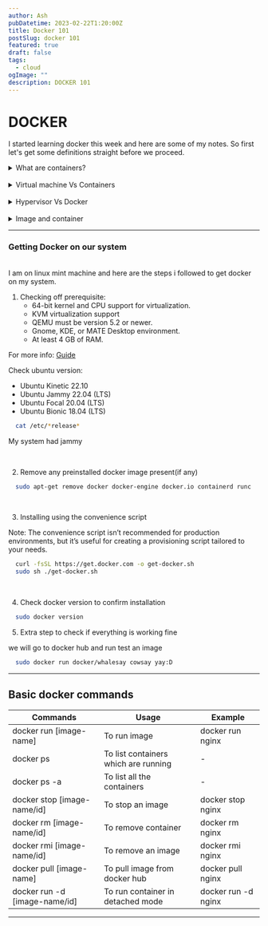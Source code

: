 ```yaml
---
author: Ash
pubDatetime: 2023-02-22T1:20:00Z
title: Docker 101
postSlug: docker 101
featured: true
draft: false
tags:
  - cloud
ogImage: ""
description: DOCKER 101
---
```


# DOCKER

I started learning docker this week and here are some of my notes. So first let's get some definitions straight before we proceed.

<details>
  <summary>What are containers?</summary>
 
<br />
A container is a lightweight, standalone executable package that contains everything needed to run an application. It is built from an image, which is a static snapshot of a containerized application and its dependencies. <br/>
Containers provide an isolated environment for an application to run, allowing it to be deployed and run consistently across different environments, such as development, testing, and production. Containers can be quickly and easily deployed, scaled, and managed, making them a popular choice for modern application development and deployment.

 </details>

<br>

<details>
<summary> Virtual machine Vs Containers</summary>
 
 <br/>
 Virtual machines (VMs) and containers are both technologies used to create isolated environments for applications to run in, but they differ in their approach and the resources they require.
 A virtual machine is a software emulation of a physical machine that runs on top of a host operating system. It creates a complete virtualized environment with its own operating system, hardware resources, and network interface. Each virtual machine is isolated from the host system and other virtual machines running on the same host. <br>
 Containers, on the other hand, are lightweight and share the same host operating system as the host machine. Containers are created from a base image, which includes the application and its dependencies, and run as isolated processes on the host. Each container has its own file system and network interface, but shares the same kernel and operating system as the host.<br>One of the main advantages of containers over virtual machines is their lightweight nature. Containers can be spun up and down quickly, and require less memory and disk space than a virtual machine. They also have less overhead, which means that more containers can be run on a single host than virtual machines.
</details>
<br>

<details>
<summary> Hypervisor Vs Docker</summary>
<br>
 A hypervisor, also known as a virtual machine monitor (VMM), is a software program that allows multiple virtual machines to run on a single physical machine. Each virtual machine runs its own operating system and applications, which are completely isolated from other virtual machines running on the same physical machine. The hypervisor provides a layer of abstraction between the virtual machines and the underlying physical hardware.<br>
 Docker, on the other hand, is a containerization platform that allows multiple containers to run on a single host machine. Each container shares the same host operating system, but has its own isolated file system, network interface, and process space. Docker uses operating system-level virtualization to create these isolated containers, which means that each container runs on the same kernel as the host operating system.<br>
 The main difference between a hypervisor and Docker is the level of isolation provided. Hypervisors provide hardware-level isolation between virtual machines, while Docker provides operating system-level isolation between containers. This means that while virtual machines can run completely different operating systems and applications, Docker containers can only run on the same operating system as the host machine. <br>
 Another difference between a hypervisor and Docker is the overhead required to run them. Hypervisors require a significant amount of resources to run, as each virtual machine needs its own operating system and associated software. Docker, on the other hand, has much less overhead, as each container shares the same host operating system and only needs to run the application and its dependencies.
 
 </details>

 <br>
 <details>
 <summary>Image and container</summary>
 An image is a static snapshot of a containerized application and its dependencies. It contains everything needed to run the application, including the application code, libraries, and system tools, as well as any configuration files or environment variables. Images are created from a Dockerfile, which defines the configuration for the image.
 
 Containers, on the other hand, are running instances of an image. When an image is run, it creates a container, which is an isolated environment for the application to run in.
<br>
 Images are created from Dockerfile and are used to create and manage containers.
 </details>

---

### Getting Docker on our system

<br>
I am on linux mint machine and here are the steps i followed to get docker on my system.

1. Checking off prerequisite:
   - 64-bit kernel and CPU support for virtualization.
   - KVM virtualization support
   - QEMU must be version 5.2 or newer.
   - Gnome, KDE, or MATE Desktop environment.
   - At least 4 GB of RAM.

For more info: [Guide](https://docs.docker.com/desktop/install/linux-install/#system-requirements)

Check ubuntu version:

- Ubuntu Kinetic 22.10
- Ubuntu Jammy 22.04 (LTS)
- Ubuntu Focal 20.04 (LTS)
- Ubuntu Bionic 18.04 (LTS)

```sh
  cat /etc/*release*
```

My system had jammy

<br>

2. Remove any preinstalled docker image present(if any)

```sh
  sudo apt-get remove docker docker-engine docker.io containerd runc
```

<br>

3. Installing using the convenience script

Note: The convenience script isn’t recommended for production environments, but it’s useful for creating a provisioning script tailored to your needs.

```sh
  curl -fsSL https://get.docker.com -o get-docker.sh
  sudo sh ./get-docker.sh
```

<br>

4. Check docker version to confirm installation

```sh
  sudo docker version
```

5. Extra step to check if everything is working fine

we will go to docker hub and run test an image

```sh
  sudo docker run docker/whalesay cowsay yay:D
```

---

## Basic docker commands

| Commands                      | Usage                                | Example             |
| ----------------------------- | ------------------------------------ | ------------------- |
| docker run [image-name]       | To run image                         | docker run nginx    |
| docker ps                     | To list containers which are running | -                   |
| docker ps -a                  | To list all the containers           | -                   |
| docker stop [image-name/id]   | To stop an image                     | docker stop nginx   |
| docker rm [image-name/id]     | To remove container                  | docker rm nginx     |
| docker rmi [image-name/id]    | To remove an image                   | docker rmi nginx    |
| docker pull [image-name]      | To pull image from docker hub        | docker pull nginx   |
| docker run -d [image-name/id] | To run container in detached mode    | docker run -d nginx |

---
